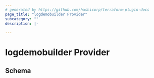 ```yaml
---
# generated by https://github.com/hashicorp/terraform-plugin-docs
page_title: "logdemobuilder Provider"
subcategory: ""
description: |-
  
---
```


# logdemobuilder Provider





<!-- schema generated by tfplugindocs -->
## Schema
